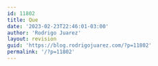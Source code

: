 ```yaml
---
id: 11802
title: Que
date: '2023-02-23T22:46:01-03:00'
author: 'Rodrigo Juarez'
layout: revision
guid: 'https://blog.rodrigojuarez.com/?p=11802'
permalink: '/?p=11802'
---
```


